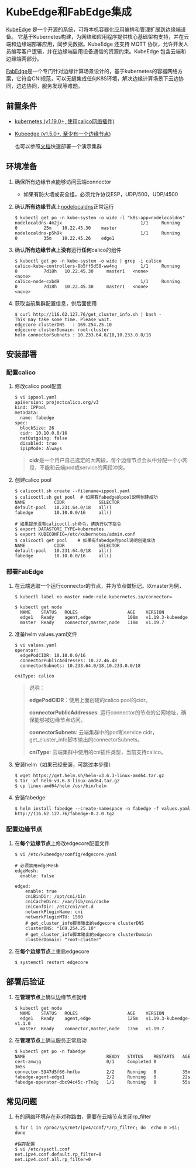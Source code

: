 # KubeEdge和FabEdge集成

[KubeEdge](https://github.com/kubeedge/kubeedge/blob/master/README_zh.md) 是一个开源的系统，可将本机容器化应用编排和管理扩展到边缘端设备。 它基于Kubernetes构建，为网络和应用程序提供核心基础架构支持，并在云端和边缘端部署应用，同步元数据。KubeEdge 还支持 MQTT 协议，允许开发人员编写客户逻辑，并在边缘端启用设备通信的资源约束。KubeEdge 包含云端和边缘端两部分。

[FabEdge](https://github.com/FabEdge/fabedge)是一个专门针对边缘计算场景设计的，基于kubernetes的容器网络方案，它符合CNI规范，可以无缝集成任何K8S环境，解决边缘计算场景下云边协同，边边协同，服务发现等难题。

## 前置条件

- [kubernetes (v1.19.0+,  使用calico网络插件)](https://github.com/kubernetes-sigs/kubespray )

- [Kubeedge (v1.5.0+, 至少有一个边缘节点)](https://kubeedge.io/en/docs/)  

  也可以参照[文档](https://github.com/FabEdge/fabedge/blob/main/docs/install_k8s.md)快速部署一个演示集群

## 环境准备

1. 确保所有边缘节点能够访问云端connector

    - 如果有防火墙或安全组，必须允许协议ESP，UDP/500，UDP/4500
    
2. 确认**所有边缘节点**上[nodelocaldns](https://kubernetes.io/docs/tasks/administer-cluster/nodelocaldns/)正常运行

    ```shell
    $ kubectl get po -n kube-system -o wide -l "k8s-app=nodelocaldns"
    nodelocaldns-4m2jx                              1/1     Running     0          25m    10.22.45.30    master           
    nodelocaldns-p5h9k                              1/1     Running     0          35m    10.22.45.26    edge1      
    ```

3. 确认**所有边缘节点**上**没有**运行**任何**calico的组件
    ```shell
    $ kubectl get po -n kube-system -o wide | grep -i calico
    calico-kube-controllers-8b5ff5d58-ww4nq         1/1     Running     0          7d18h   10.22.45.30     master1   <none>           <none>
    calico-node-cxbd9                               1/1     Running     0          7d18h   10.22.45.30     master1   <none>           <none>
    ```
    
4. 获取当前集群配置信息，供后面使用

    ```shell
    $ curl http://116.62.127.76/get_cluster_info.sh | bash -
    This may take some time. Please wait.
    edgecore clusterDNS   : 169.254.25.10
    edgecore clusterDomain: root-cluster
    helm connectorSubnets : 10.233.64.0/18,10.233.0.0/18
    ```

## 安装部署

### 配置calico

1. 修改calico pool配置

    ```shell
    $ vi ippool.yaml
    apiVersion: projectcalico.org/v3
    kind: IPPool
    metadata:
      name: fabedge
    spec:
      blockSize: 26
      cidr: 10.10.0.0/16
      natOutgoing: false
      disabled: true
      ipipMode: Always
    ```

    > **cidr**是一个用户自己选定的大网段，每个边缘节点会从中分配一个小网段，不能和云端pod或service的网段冲突。

2. 创建calico pool

    ```shell
    $ calicoctl.sh create --filename=ippool.yaml
    $ calicoctl.sh get pool  # 如果有fabedge的pool说明创建成功
    NAME           CIDR             SELECTOR   
    default-pool   10.231.64.0/18   all()      
    fabedge        10.10.0.0/16     all()
    
    # 如果提示没有calicoctl.sh命令，请执行以下指令
    $ export DATASTORE_TYPE=kubernetes
    $ export KUBECONFIG=/etc/kubernetes/admin.conf
    $ calicoctl get pool    # 如果有fabedge的pool说明创建成功
    NAME           CIDR             SELECTOR   
    default-pool   10.231.64.0/18   all()      
    fabedge        10.10.0.0/16     all()
    ```

### 部署FabEdge

1. 在云端选取一个运行connector的节点，并为节点做标记。以master为例，

   ```shell
   $ kubectl label no master node-role.kubernetes.io/connector=
   
   $ kubectl get node
     NAME    STATUS   ROLES                   AGE    VERSION
     edge1   Ready    agent,edge              108m   v1.19.3-kubeedge    
     master  Ready    connector,master,node   118m   v1.19.7     
   ```

2. 准备helm values.yaml文件

    ```shell
    $ vi values.yaml
    operator:
      edgePodCIDR: 10.10.0.0/16   
      connectorPublicAddresses: 10.22.46.48   
      connectorSubnets: 10.233.64.0/18,10.233.0.0/18  
    
    cniType: calico 
    ```
    
    > 说明：
    >
    >   **edgePodCIDR**：使用上面创建的calico pool的cidr。
    >
    >   **connectorPublicAddresses**: 运行connector的节点的公网地址，确保能够被边缘节点访问。
    >
    >   **connectorSubnets**: 云端集群中的pod和service cidr，get_cluster_info脚本输出的connectorSubnets。
    >
    >   **cniType**: 云端集群中使用的cni插件类型，当前支持calico。
    
3.  安装helm（如果已经安装，可跳过本步骤）

    ```shell
    $ wget https://get.helm.sh/helm-v3.6.3-linux-amd64.tar.gz
    $ tar -xf helm-v3.6.3-linux-amd64.tar.gz
    $ cp linux-amd64/helm /usr/bin/helm 
    ```

4.  安装fabedge 

    ```shell
    $ helm install fabedge --create-namespace -n fabedge -f values.yaml http://116.62.127.76/fabedge-0.2.0.tgz
    ```

### 配置边缘节点

1. 在**每个边缘节点**上修改edgecore配置文件

    ```shell
    $ vi /etc/kubeedge/config/edgecore.yaml
    
    # 必须禁用edgeMesh
    edgeMesh:
      enable: false
    
    edged:
        enable: true
        cniBinDir: /opt/cni/bin
        cniCacheDirs: /var/lib/cni/cache
        cniConfDir: /etc/cni/net.d
        networkPluginName: cni
        networkPluginMTU: 1500
        # get_cluster_info脚本输出的edgecore clusterDNS
        clusterDNS: "169.254.25.10"
        # get_cluster_info脚本输出的edgecore clusterDomain
        clusterDomain: "root-cluster"
    ```

2. 在**每个边缘节点**上重启edgecore

    ```shell
    $ systemctl restart edgecore
    ```

## 部署后验证

1. 在**管理节点**上确认边缘节点就绪

    ```shell
    $ kubectl get node
      NAME    STATUS   ROLES                   AGE    VERSION
      edge1   Ready    agent,edge              125m   v1.19.3-kubeedge-v1.1.0
      master  Ready    connector,master,node   135m   v1.19.7
    ```

2. 在**管理节点**上确认服务正常启动

    ```shell
    $ kubectl get po -n fabedge
    NAME                               READY   STATUS    RESTARTS   AGE
    cert-zmwjg                         0/1     Completed 0          3m5s
    connector-5947d5f66-hnfbv          2/2     Running   0          35m
    fabedge-agent-edge1                2/2     Running   0          22s
    fabedge-operator-dbc94c45c-r7n8g   1/1     Running   0          55s
    ```

## 常见问题

1. 有的网络环境存在非对称路由，需要在云端节点关闭rp_filter

    ```shell
    $ for i in /proc/sys/net/ipv4/conf/*/rp_filter; do  echo 0 >$i; done
    
    #保存配置
    $ vi /etc/sysctl.conf
    net.ipv4.conf.default.rp_filter=0
    net.ipv4.conf.all.rp_filter=0
    ```
    

